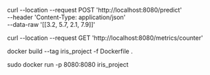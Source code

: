 curl --location --request POST 'http://localhost:8080/predict' \
--header 'Content-Type: application/json' \
--data-raw '[[3.2, 5.7, 2.1, 7.9]]'

curl --location --request GET 'http://localhost:8080/metrics/counter'


docker build --tag iris_project -f Dockerfile .

sudo docker run -p 8080:8080 iris_project

